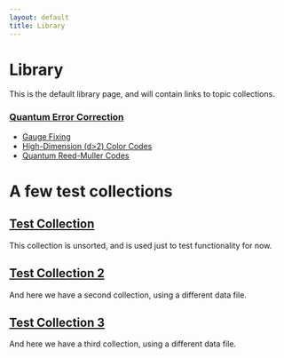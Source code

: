 ```yaml
---
layout: default
title: Library
---
```


# Library

This is the default library page, and will contain links to topic collections.



### [Quantum Error Correction](/library/quantumErrorCorrection)

- [Gauge Fixing](/library/gaugeFixing)
- [High-Dimension (d>2) Color Codes](/library/highDimensionColorCodes)
- [Quantum Reed-Muller Codes](/library/quantumReedMullerCodes)


# A few test collections

## [Test Collection](/library/testRefCollection)

This collection is unsorted, and is used just to test functionality for now.

## [Test Collection 2](/library/testCollection2)

And here we have a second collection, using a different data file.

## [Test Collection 3](/library/testCollection3)

And here we have a third collection, using a different data file.
